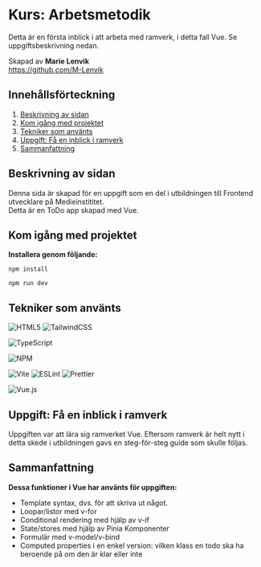 # Kurs: Arbetsmetodik
Detta är en första inblick i att arbeta med ramverk, i detta fall Vue. Se uppgiftsbeskrivning nedan.

Skapad av **Marie Lenvik** <br>
https://github.com/M-Lenvik

## Innehållsförteckning
1. [Beskrivning av sidan](#beskrivning-av-sidan)
2. [Kom igång med projektet](#kom-igång-med-projektet)
3. [Tekniker som använts](#tekniker-som-använts)
4. [Uppgift: Få en inblick i ramverk](#uppgift-få-en-inblick-i-ramverk)
5. [Sammanfattning](#sammanfattning)


## Beskrivning av sidan
<p>Denna sida är skapad för en uppgift som en del i utbildningen till Frontend utvecklare på Medieinstititet. <br>
Detta är en ToDo app skapad med Vue.</p>


## Kom igång med projektet
**Installera genom följande:** 
```
npm install
```
```
npm run dev
```


## Tekniker som använts
![HTML5](https://img.shields.io/badge/html5-%23E34F26.svg?style=for-the-badge&logo=html5&logoColor=white) ![TailwindCSS](https://img.shields.io/badge/tailwindcss-%2338B2AC.svg?style=for-the-badge&logo=tailwind-css&logoColor=white)

![TypeScript](https://img.shields.io/badge/typescript-%23007ACC.svg?style=for-the-badge&logo=typescript&logoColor=white)

![NPM](https://img.shields.io/badge/NPM-%23CB3837.svg?style=for-the-badge&logo=npm&logoColor=white)

![Vite](https://img.shields.io/badge/vite-%23646CFF.svg?style=for-the-badge&logo=vite&logoColor=white) ![ESLint](https://img.shields.io/badge/ESLint-4B3263?style=for-the-badge&logo=eslint&logoColor=white) ![Prettier](https://img.shields.io/badge/prettier-%23F7B93E.svg?style=for-the-badge&logo=prettier&logoColor=black)

![Vue.js](https://img.shields.io/badge/vuejs-%2335495e.svg?style=for-the-badge&logo=vuedotjs&logoColor=%234FC08D)


## Uppgift: Få en inblick i ramverk
<p>Uppgiften var att lära sig ramverket Vue. Eftersom ramverk är helt nytt i detta skede i utbildningen gavs en steg-för-steg guide som skulle följas.


## Sammanfattning
**Dessa funktioner i Vue har använts för uppgiften:** <br>
- Template syntax, dvs. för att skriva ut något. 
- Loopar/listor med v-for 
- Conditional rendering med hjälp av v-if 
- State/stores med hjälp av Pinia Komponenter 
- Formulär med v-model/v-bind 
- Computed properties i en enkel version: vilken klass en todo ska ha beroende på om den är klar eller inte


